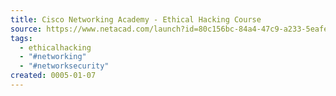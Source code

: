 ```yaml
---
title: Cisco Networking Academy - Ethical Hacking Course
source: https://www.netacad.com/launch?id=80c156bc-84a4-47c9-a233-5eafe7bdde82&tab=curriculum&view=4b9a9e78-8312-5c08-b4fb-831ec7d5f43a
tags:
  - ethicalhacking
  - "#networking"
  - "#networksecurity"
created: 0005-01-07
---
```

